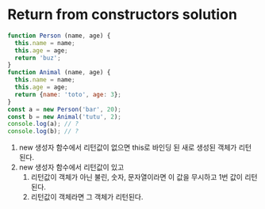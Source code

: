 # Return from constructors solution

```js
function Person (name, age) {
  this.name = name;
  this.age = age;
  return 'buz';
}   
function Animal (name, age) {
  this.name = name;
  this.age = age;
  return {name: 'toto', age: 3};
}
const a = new Person('bar', 20);
const b = new Animal('tutu', 2);
console.log(a); // ?
console.log(b); // ?
```

1. new 생성자 함수에서 리턴값이 없으면 this로 바인딩 된 새로 생성된 객체가 리턴된다.
2. new 생성자 함수에서 리턴값이 있고
   1. 리턴값이 객체가 아닌 불린, 숫자, 문자열이라면 이 값을 무시하고 1번 값이 리턴된다.
   2. 리턴값이 객체라면 그 객체가 리턴된다.
   
